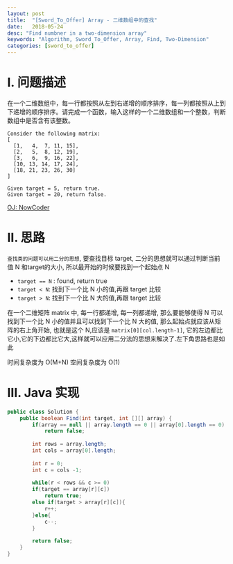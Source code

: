 ```yaml
---
layout: post
title:  "[Sword_To_Offer] Array - 二维数组中的查找"
date:   2018-05-24
desc: "Find numbner in a two-dimension array"
keywords: "Algorithm, Sword_To_Offer, Array, Find, Two-Dimension"
categories: [sword_to_offer]
---
```


# I. 问题描述


在一个二维数组中，每一行都按照从左到右递增的顺序排序，每一列都按照从上到下递增的顺序排序。请完成一个函数，输入这样的一个二维数组和一个整数，判断数组中是否含有该整数。

```text-html-basic
Consider the following matrix:
[
  [1,   4,  7, 11, 15],
  [2,   5,  8, 12, 19],
  [3,   6,  9, 16, 22],
  [10, 13, 14, 17, 24],
  [18, 21, 23, 26, 30]
]

Given target = 5, return true.
Given target = 20, return false.
```

[OJ: NowCoder](https://www.nowcoder.com/practice/abc3fe2ce8e146608e868a70efebf62e?tpId=13&tqId=11154&tPage=1&rp=1&ru=/ta/coding-interviews&qru=/ta/coding-interviews/question-ranking)

# II. 思路

```查找类的问题可以用二分的思想```, 要查找目标 target, 二分的思想就可以通过判断当前值 N 和target的大小, 所以最开始的时候要找到一个起始点 N

- ```target == N``` : found, return true
- ```target < N```: 找到下一个比 N 小的值,再跟 target 比较
- ```target > N```: 找到下一个比 N 大的值,再跟 target 比较

在一个二维矩阵 matrix 中, 每一行都递增, 每一列都递增, 那么要能够使得 N 可以找到下一个比 N 小的值并且可以找到下一个比 N 大的值, 那么起始点就应该从矩阵的右上角开始, 也就是这个 N,应该是 ```matrix[0][col.length-1]```, 它的左边都比它小,它的下边都比它大,这样就可以应用二分法的思想来解决了.左下角思路也是如此

时间复杂度为 O(M+N)
空间复杂度为 O(1)

# III. Java 实现

```java
public class Solution {
    public boolean Find(int target, int [][] array) {
        if(array == null || array.length == 0 || array[0].length == 0)
            return false;
        
        int rows = array.length;
        int cols = array[0].length;
        
        int r = 0;
        int c = cols -1;
        
        while(r < rows && c >= 0)
        if(target == array[r][c])
            return true;
        else if(target > array[r][c]){
            r++;
        }else{
            c--;
        }
        
        return false;
    }
}
```